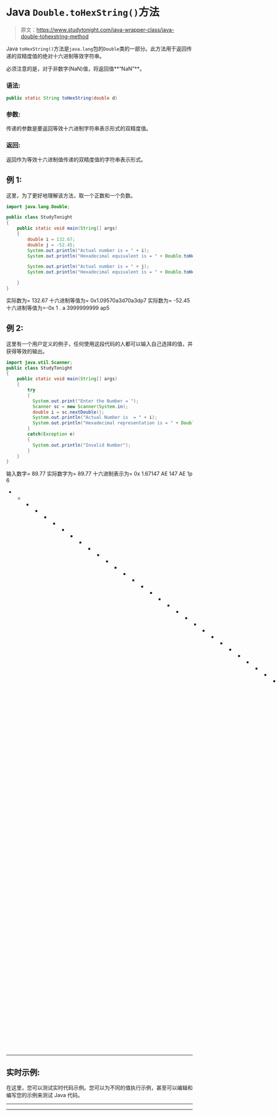 # Java `Double.toHexString()`方法

> 原文：<https://www.studytonight.com/java-wrapper-class/java-double-tohexstring-method>

Java `toHexString()`方法是`java.lang`包的`Double`类的一部分。此方法用于返回传递的双精度值的绝对十六进制等效字符串。

必须注意的是，对于非数字(NaN)值，将返回值**“NaN”**。

### 语法:

```java
public static String toHexString(double d) 
```

### 参数:

传递的参数是要返回等效十六进制字符串表示形式的双精度值。

### 返回:

返回作为等效十六进制值传递的双精度值的字符串表示形式。

## 例 1:

这里，为了更好地理解该方法，取一个正数和一个负数。

```java
import java.lang.Double;

public class StudyTonight
{  
    public static void main(String[] args) 
    {          
        double i = 132.67; 
        double j = -52.45;
        System.out.println("Actual number is = " + i);  
        System.out.println("Hexadecimal equivalent is = " + Double.toHexString(i)); //returns the double value in hexadecimal string

        System.out.println("Actual number is = " + j);  
        System.out.println("Hexadecimal equivalent is = " + Double.toHexString(j)); //returns the double value in hexadecimal string

    }  
}
```

实际数为= 132.67
十六进制等值为= 0x1.09570a3d70a3dp7
实际数为= -52.45
十六进制等值为=-0x 1 . a 3999999999 ap5

## 例 2:

这里有一个用户定义的例子，任何使用这段代码的人都可以输入自己选择的值，并获得等效的输出。

```java
import java.util.Scanner;  
public class StudyTonight
{  
    public static void main(String[] args) 
    {          
        try
        {
          System.out.print("Enter the Number = ");  
          Scanner sc = new Scanner(System.in);  
          double i = sc.nextDouble();  
          System.out.println("Actual Number is  = " + i);  
          System.out.println("Hexadecimal representation is = " + Double.toHexString(i)); //returns the double value in hexadecimal string 
        }  
        catch(Exception e)
        {
          System.out.println("Invalid Number");
        }
    }
} 
```

输入数字= 89.77
实际数字为= 89.77
十六进制表示为= 0x 1.67147 AE 147 AE 1p 6
* * * * * * * * * * * * * * * * * * * * * * * * * * * * * * * * * T4】输入数字= -72.96
实际数字为= -72.96
十六进制表示为=-0x 1.23 D70 a3 d 70 a3 dp6
* * * * * * * * * * * * * * * * * * * * * * * * * * * * * * * * * * * * * * * * * * * * * * * * *

## 实时示例:

在这里，您可以测试实时代码示例。您可以为不同的值执行示例，甚至可以编辑和编写您的示例来测试 Java 代码。

* * *

* * *